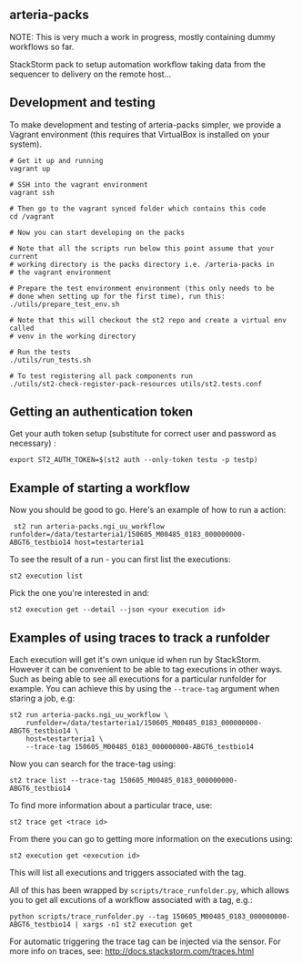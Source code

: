 arteria-packs
-------------

NOTE: This is very much a work in progress, mostly containing dummy workflows so far.

StackStorm pack to setup automation workflow taking data from the sequencer to delivery on the remote host...

Development and testing
-----------------------
To make development and testing of arteria-packs simpler, we provide a Vagrant environment (this requires that VirtualBox is installed on your system).

```
# Get it up and running
vagrant up

# SSH into the vagrant environment
vagrant ssh

# Then go to the vagrant synced folder which contains this code
cd /vagrant

# Now you can start developing on the packs

# Note that all the scripts run below this point assume that your current
# working directory is the packs directory i.e. /arteria-packs in
# the vagrant environment

# Prepare the test environment environment (this only needs to be
# done when setting up for the first time), run this:
./utils/prepare_test_env.sh

# Note that this will checkout the st2 repo and create a virtual env called
# venv in the working directory

# Run the tests
./utils/run_tests.sh

# To test registering all pack components run
./utils/st2-check-register-pack-resources utils/st2.tests.conf
```

Getting an authentication token
-------------------------------

Get your auth token setup (substitute for correct user and password as necessary) :

    export ST2_AUTH_TOKEN=$(st2 auth --only-token testu -p testp)
    
Example of starting a workflow
------------------------------

Now you should be good to go. Here's an example of how to run a action:

     st2 run arteria-packs.ngi_uu_workflow runfolder=/data/testarteria1/150605_M00485_0183_000000000-ABGT6_testbio14 host=testarteria1
     
To see the result of a run - you can first list the executions:

    st2 execution list
    
Pick the one you're interested in and:

    st2 execution get --detail --json <your execution id>
    
Examples of using traces to track a runfolder
---------------------------------------------

Each execution will get it's own unique id when run by StackStorm. However it can be convenient to be able to tag executions
in other ways. Such as being able to see all executions for a particular runfolder for example. You can achieve this by
 using  the `--trace-tag` argument when staring a job, e.g:
 
    st2 run arteria-packs.ngi_uu_workflow \
        runfolder=/data/testarteria1/150605_M00485_0183_000000000-ABGT6_testbio14 \
        host=testarteria1 \
        --trace-tag 150605_M00485_0183_000000000-ABGT6_testbio14
    
Now you can search for the trace-tag using:

    st2 trace list --trace-tag 150605_M00485_0183_000000000-ABGT6_testbio14
    
To find more information about a particular trace, use:

    st2 trace get <trace id>
    
From there you can go to getting more information on the executions using:

    st2 execution get <execution id>
       
This will list all executions and triggers associated with the tag.

All of this has been wrapped by `scripts/trace_runfolder.py`, which allows you to get all excutions of a workflow
associated with a tag, e.g.:

    python scripts/trace_runfolder.py --tag 150605_M00485_0183_000000000-ABGT6_testbio14 | xargs -n1 st2 execution get
    
For automatic triggering the trace tag can be injected via the sensor. For more info on traces, see: http://docs.stackstorm.com/traces.html

